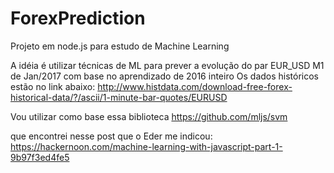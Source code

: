 # ForexPrediction
Projeto em node.js para estudo de Machine Learning

A idéia é utilizar técnicas de ML para prever a evolução do par EUR_USD M1 de Jan/2017 com base no aprendizado de 2016 inteiro
Os dados históricos estão no link abaixo:
http://www.histdata.com/download-free-forex-historical-data/?/ascii/1-minute-bar-quotes/EURUSD

Vou utilizar como base essa biblioteca
https://github.com/mljs/svm

que encontrei nesse post que o Eder me indicou:
https://hackernoon.com/machine-learning-with-javascript-part-1-9b97f3ed4fe5

